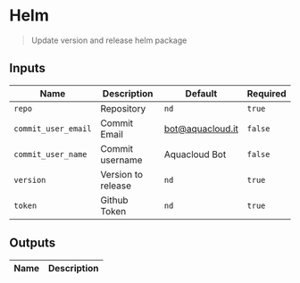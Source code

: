 
# Helm
> Update version and release helm package


## Inputs
| Name | Description | Default | Required | 
| ---- | ----------- | ------- | -------- |
| `repo` | Repository | `nd` | `true` |
| `commit_user_email` | Commit Email | bot@aquacloud.it | `false` |
| `commit_user_name` | Commit username | Aquacloud Bot | `false` |
| `version` | Version to release | `nd` | `true` |
| `token` | Github Token | `nd` | `true` |



## Outputs 
| Name | Description |
| ---- | ----------- |

        